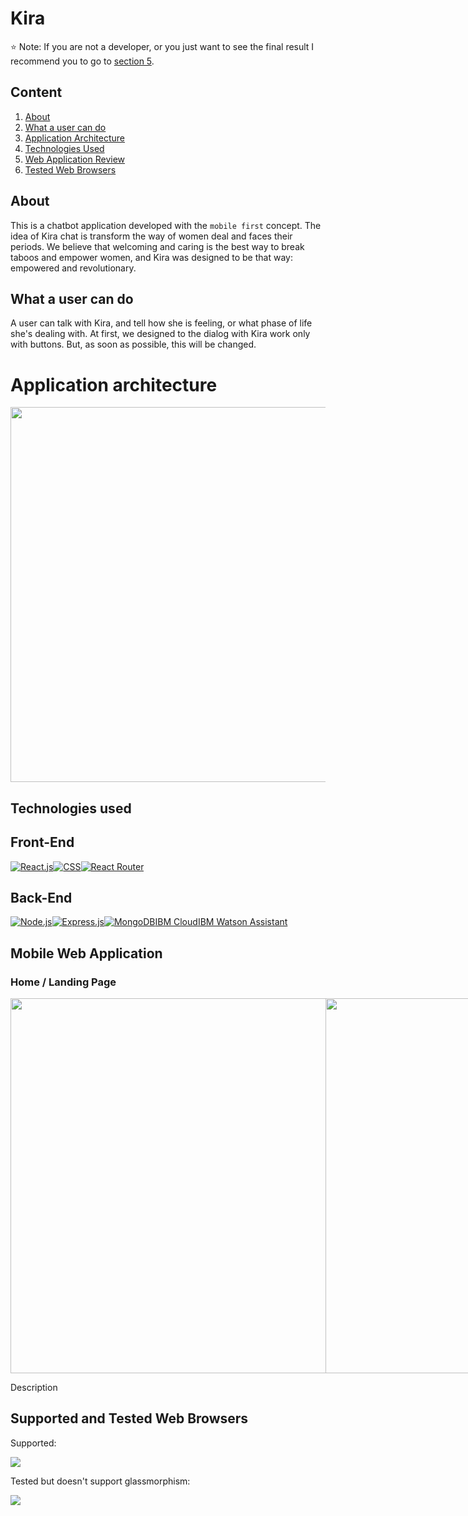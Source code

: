 # Kira
 
 ⭐️ Note: If you are not a developer, or you just want to see the final result I recommend you to go to [section 5](#mobile-web-application).

## Content

 1. [About](#about)
 2. [What a user can do](#what-a-user-can-do)
 3. [Application Architecture](#application-architecture)
 4. [Technologies Used](#technologies-used)
 5. [Web Application Review](#mobile-web-application)
 6. [Tested Web Browsers](#supported-and-tested-web-browsers)


## About

This is a chatbot application developed with the `mobile first` concept. The idea of Kira chat is transform the way of women deal and faces their periods. We believe that welcoming and caring is the best way to break taboos and empower women, and Kira was designed to be that way: empowered and revolutionary.

## What a user can do

A user can talk with Kira, and tell how she is feeling, or what phase of life she's dealing with. At first, we designed to the dialog with Kira work only with buttons. But, as soon as possible, this will be changed.

 # Application architecture
 <img src="./readmeImages/architecture.png" width=600/>

 ## Technologies used
 Front-End
 -----
 
 <div style="display:flex">
 <a href="https://reactjs.org/"><img src="https://img.shields.io/badge/React-20232A?style=for-the-badge&logo=react&logoColor=61DAFB" alt="React.js"/></a>
 <a href="https://developer.mozilla.org/pt-BR/docs/Web/CSS"><img src="https://img.shields.io/badge/CSS-239120?&style=for-the-badge&logo=css3&logoColor=white" alt="CSS"/></a>
 <a href="https://reactrouter.com/"><img src="https://img.shields.io/badge/React_Router-CA4245?style=for-the-badge&logo=react-router&logoColor=white" alt="React Router"/></a>
</div>

Back-End
----
<div style="display:flex">
 <a href="https://nodejs.org/en/docs/"><img src="https://img.shields.io/badge/Node.js-43853D?style=for-the-badge&logo=node.js&logoColor=white" alt="Node.js" /></a>
 <a href="https://expressjs.com/"><img src="https://img.shields.io/badge/Express.js-404D59?style=for-the-badge" alt="Express.js"/></a>
 <a href="https://www.mongodb.com/"><img src="https://img.shields.io/badge/MongoDB-4EA94B?style=for-the-badge&logo=mongodb&logoColor=white" alt="MongoDB"/></a>
   <br> <a href="https://cloud.ibm.com/">IBM Cloud</a>
  <br> <a href="https://cloud.ibm.com/catalog/services/watson-assistant">IBM Watson Assistant</a>
</div>


## Mobile Web Application
### Home / Landing Page

<div style="display:flex;">
<img src="./readme_images/front_mobile/home.png" height=600/>
<img src="./readme_images/front_mobile/drawer.png" height=600/>
</div>

Description


## Supported and Tested Web Browsers
Supported:

<img src="https://img.shields.io/badge/Google%20Chrome-4285F4?style=for-the-badge&logo=GoogleChrome&logoColor=white"/>

Tested but doesn't support glassmorphism:

<img src="https://img.shields.io/badge/Firefox-FF7139?style=for-the-badge&logo=Firefox-Browser&logoColor=white"/>
